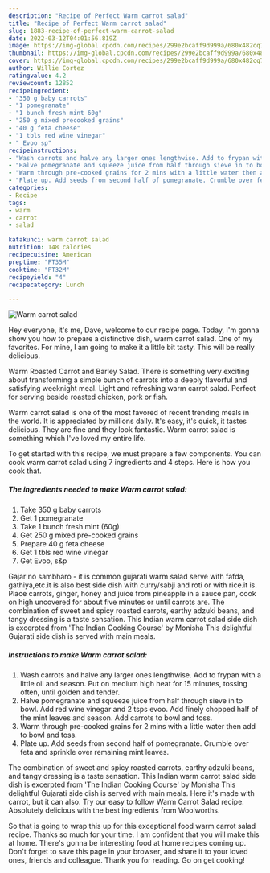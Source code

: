 ```yaml
---
description: "Recipe of Perfect Warm carrot salad"
title: "Recipe of Perfect Warm carrot salad"
slug: 1883-recipe-of-perfect-warm-carrot-salad
date: 2022-03-12T04:01:56.819Z
image: https://img-global.cpcdn.com/recipes/299e2bcaff9d999a/680x482cq70/warm-carrot-salad-recipe-main-photo.jpg
thumbnail: https://img-global.cpcdn.com/recipes/299e2bcaff9d999a/680x482cq70/warm-carrot-salad-recipe-main-photo.jpg
cover: https://img-global.cpcdn.com/recipes/299e2bcaff9d999a/680x482cq70/warm-carrot-salad-recipe-main-photo.jpg
author: Willie Cortez
ratingvalue: 4.2
reviewcount: 12852
recipeingredient:
- "350 g baby carrots"
- "1 pomegranate"
- "1 bunch fresh mint 60g"
- "250 g mixed precooked grains"
- "40 g feta cheese"
- "1 tbls red wine vinegar"
- " Evoo sp"
recipeinstructions:
- "Wash carrots and halve any larger ones lengthwise. Add to frypan with a little oil and season. Put on medium high heat for 15 minutes, tossing often, until golden and tender."
- "Halve pomegranate and squeeze juice from half through sieve in to bowl. Add red wine vinegar and 2 tsps evoo. Add finely chopped half of the mint leaves and season. Add carrots to bowl and toss."
- "Warm through pre-cooked grains for 2 mins with a little water then add to bowl and toss."
- "Plate up. Add seeds from second half of pomegranate. Crumble over feta and sprinkle over remaining mint leaves."
categories:
- Recipe
tags:
- warm
- carrot
- salad

katakunci: warm carrot salad 
nutrition: 148 calories
recipecuisine: American
preptime: "PT35M"
cooktime: "PT32M"
recipeyield: "4"
recipecategory: Lunch

---
```



![Warm carrot salad](https://img-global.cpcdn.com/recipes/299e2bcaff9d999a/680x482cq70/warm-carrot-salad-recipe-main-photo.jpg)

Hey everyone, it's me, Dave, welcome to our recipe page. Today, I'm gonna show you how to prepare a distinctive dish, warm carrot salad. One of my favorites. For mine, I am going to make it a little bit tasty. This will be really delicious.

Warm Roasted Carrot and Barley Salad. There is something very exciting about transforming a simple bunch of carrots into a deeply flavorful and satisfying weeknight meal. Light and refreshing warm carrot salad. Perfect for serving beside roasted chicken, pork or fish.

Warm carrot salad is one of the most favored of recent trending meals in the world. It is appreciated by millions daily. It's easy, it's quick, it tastes delicious. They are fine and they look fantastic. Warm carrot salad is something which I've loved my entire life.


To get started with this recipe, we must prepare a few components. You can cook warm carrot salad using 7 ingredients and 4 steps. Here is how you cook that.

<!--inarticleads1-->

##### The ingredients needed to make Warm carrot salad:

1. Take 350 g baby carrots
1. Get 1 pomegranate
1. Take 1 bunch fresh mint (60g)
1. Get 250 g mixed pre-cooked grains
1. Prepare 40 g feta cheese
1. Get 1 tbls red wine vinegar
1. Get  Evoo, s&p


Gajar no sambharo - it is common gujarati warm salad serve with fafda, gathiya,etc.it is also best side dish with curry/sabji and roti or with rice.it is. Place carrots, ginger, honey and juice from pineapple in a sauce pan, cook on high uncovered for about five minutes or until carrots are. The combination of sweet and spicy roasted carrots, earthy adzuki beans, and tangy dressing is a taste sensation. This Indian warm carrot salad side dish is excerpted from 'The Indian Cooking Course' by Monisha This delightful Gujarati side dish is served with main meals. 

<!--inarticleads2-->

##### Instructions to make Warm carrot salad:

1. Wash carrots and halve any larger ones lengthwise. Add to frypan with a little oil and season. Put on medium high heat for 15 minutes, tossing often, until golden and tender.
1. Halve pomegranate and squeeze juice from half through sieve in to bowl. Add red wine vinegar and 2 tsps evoo. Add finely chopped half of the mint leaves and season. Add carrots to bowl and toss.
1. Warm through pre-cooked grains for 2 mins with a little water then add to bowl and toss.
1. Plate up. Add seeds from second half of pomegranate. Crumble over feta and sprinkle over remaining mint leaves.


The combination of sweet and spicy roasted carrots, earthy adzuki beans, and tangy dressing is a taste sensation. This Indian warm carrot salad side dish is excerpted from 'The Indian Cooking Course' by Monisha This delightful Gujarati side dish is served with main meals. Here it's made with carrot, but it can also. Try our easy to follow Warm Carrot Salad recipe. Absolutely delicious with the best ingredients from Woolworths. 

So that is going to wrap this up for this exceptional food warm carrot salad recipe. Thanks so much for your time. I am confident that you will make this at home. There's gonna be interesting food at home recipes coming up. Don't forget to save this page in your browser, and share it to your loved ones, friends and colleague. Thank you for reading. Go on get cooking!
